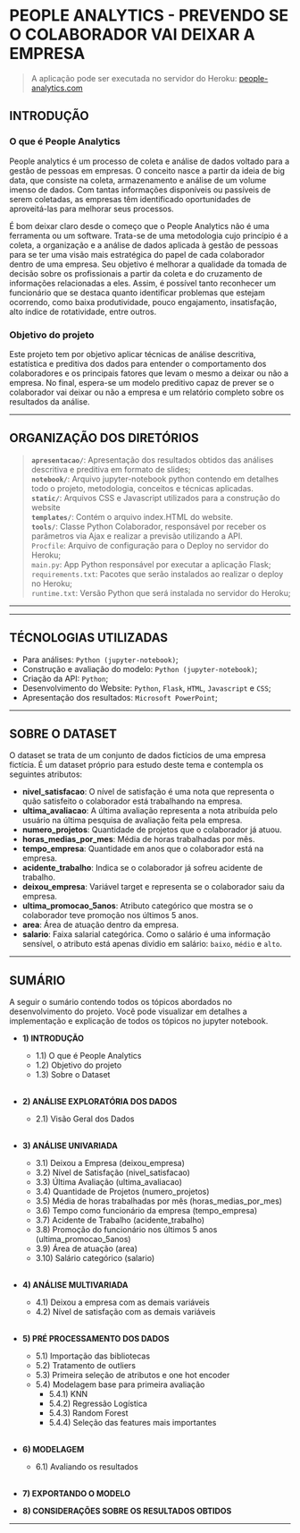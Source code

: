 <h1>PEOPLE ANALYTICS - PREVENDO SE O COLABORADOR VAI DEIXAR A EMPRESA</h1>

> A aplicação pode ser executada no servidor do Heroku: <a target="_blank" href="https://app-people-analytics.herokuapp.com">people-analytics.com</a>

<h2>INTRODUÇÃO</h2>

<h3>O que é People Analytics</h3>

People analytics é um processo de coleta e análise de dados voltado para a gestão de pessoas em empresas. O conceito nasce a partir da ideia de big data, que consiste na coleta, armazenamento e análise de um volume imenso de dados. Com tantas informações disponíveis ou passíveis de serem coletadas, as empresas têm identificado oportunidades de aproveitá-las para melhorar seus processos.

É bom deixar claro desde o começo que o People Analytics não é uma ferramenta ou um software. Trata-se de uma metodologia cujo princípio é a coleta, a organização e a análise de dados aplicada à gestão de pessoas para se ter uma visão mais estratégica do papel de cada colaborador dentro de uma empresa. Seu objetivo é melhorar a qualidade da tomada de decisão sobre os profissionais a partir da coleta e do cruzamento de informações relacionadas a eles. Assim, é possível tanto reconhecer um funcionário que se destaca quanto identificar problemas que estejam ocorrendo, como baixa produtividade, pouco engajamento, insatisfação, alto índice de rotatividade, entre outros.

<h3>Objetivo do projeto</h3>
Este projeto tem por objetivo aplicar técnicas de análise descritiva, estatística e preditiva dos dados para entender o comportamento dos colaboradores e os principais fatores que levam o mesmo a deixar ou não a empresa. No final, espera-se um modelo preditivo capaz de prever se o colaborador vai deixar ou não a empresa e um relatório completo sobre os resultados da análise.

---

<h2>ORGANIZAÇÃO DOS DIRETÓRIOS</h2>

> **`apresentacao/`**: Apresentação dos resultados obtidos das análises descritiva e preditiva em formato de slides;<br/>
> **`notebook/`**: Arquivo jupyter-notebook python contendo em detalhes todo o projeto, metodologia, conceitos e técnicas aplicadas.<br/>
> **`static/`**: Arquivos CSS e Javascript utilizados para a construção do website<br/>
> **`templates/`**: Contém o arquivo index.HTML do website.<br/>
> **`tools/`**: Classe Python Colaborador, responsável por receber os parâmetros via Ajax e realizar a previsão utilizando a API.<br/>
> `Procfile`: Arquivo de configuração para o Deploy no servidor do Heroku;<br/>
> `main.py`: App Python responsável por executar a aplicação Flask;<br/>
> `requirements.txt`: Pacotes que serão instalados ao realizar o deploy no Heroku;<br/>
> `runtime.txt`: Versão Python que será instalada no servidor do Heroku;<br/>

---

---

<h2>TÉCNOLOGIAS UTILIZADAS</h2>

* Para análises: `Python (jupyter-notebook)`;
* Construção e avaliação do modelo: `Python (jupyter-notebook)`;
* Criação da API: `Python`;
* Desenvolvimento do Website: `Python`, `Flask`, `HTML`, `Javascript` e `CSS`;
* Apresentação dos resultados: `Microsoft PowerPoint`;

---

<h2>SOBRE O DATASET</h2>

O dataset se trata de um conjunto de dados fictícios de uma empresa fictícia. É um dataset próprio para estudo deste tema e contempla os seguintes atributos:
* **nivel_satisfacao**: O nível de satisfação é uma nota que representa o quão satisfeito o colaborador está trabalhando na empresa.
* **ultima_avaliacao**: A última avaliação representa a nota atribuída pelo usuário na última pesquisa de avaliação feita pela empresa.
* **numero_projetos**: Quantidade de projetos que o colaborador já atuou.
* **horas_medias_por_mes**: Média de horas trabalhadas por mês.
* **tempo_empresa**: Quantidade em anos que o colaborador está na empresa.
* **acidente_trabalho**: Indica se o colaborador já sofreu acidente de trabalho.
* **deixou_empresa**: Variável target e representa se o colaborador saiu da empresa.
* **ultima_promocao_5anos**: Atributo categórico que mostra se o colaborador teve promoção nos últimos 5 anos.
* **area**: Área de atuação dentro da empresa.
* **salario**: Faixa salarial categórica. Como o salário é uma informação sensível, o atributo está apenas dividio em salário: `baixo`, `médio` e `alto`. 

---

<h2>SUMÁRIO</h2>

A seguir o sumário contendo todos os tópicos abordados no desenvolvimento do projeto. Você pode visualizar em detalhes a implementação e explicação de todos os tópicos no jupyter notebook.

* **1) INTRODUÇÃO**
	* 1.1) O que é People Analytics 
	* 1.2) Objetivo do projeto 
	* 1.3) Sobre o Dataset 
<br/><br/>

* **2) ANÁLISE EXPLORATÓRIA DOS DADOS** 
	* 2.1) Visão Geral dos Dados 
<br/><br/>

* **3) ANÁLISE UNIVARIADA**
	* 3.1) Deixou a Empresa (deixou_empresa) 
	* 3.2) Nível de Satisfação (nivel_satisfacao) 
	* 3.3) Última Avaliação (ultima_avaliacao) 
	* 3.4) Quantidade de Projetos (numero_projetos) 
	* 3.5) Média de horas trabalhadas por mês (horas_medias_por_mes) 
	* 3.6) Tempo como funcionário da empresa (tempo_empresa) 
	* 3.7) Acidente de Trabalho (acidente_trabalho) 
	* 3.8) Promoção do funcionário nos últimos 5 anos (ultima_promocao_5anos) 
	* 3.9) Área de atuação (area) 
	* 3.10) Salário categórico (salario) 
<br/><br/>

* **4) ANÁLISE MULTIVARIADA** 
	* 4.1) Deixou a empresa com as demais variáveis 
	* 4.2) Nível de satisfação com as demais variáveis 
<br/><br/>

* **5) PRÉ PROCESSAMENTO DOS DADOS** 
	* 5.1) Importação das bibliotecas 
	* 5.2) Tratamento de outliers 
	* 5.3) Primeira seleção de atributos e one hot encoder 
	* 5.4) Modelagem base para primeira avaliação 
		* 5.4.1) KNN 
		* 5.4.2) Regressão Logística 
		* 5.4.3) Random Forest 
		* 5.4.4) Seleção das features mais importantes 
<br/><br/>

* **6) MODELAGEM** 
	* 6.1) Avaliando os resultados
	<br/><br/>
* **7) EXPORTANDO O MODELO** 
* **8) CONSIDERAÇÕES SOBRE OS RESULTADOS OBTIDOS** 

---



